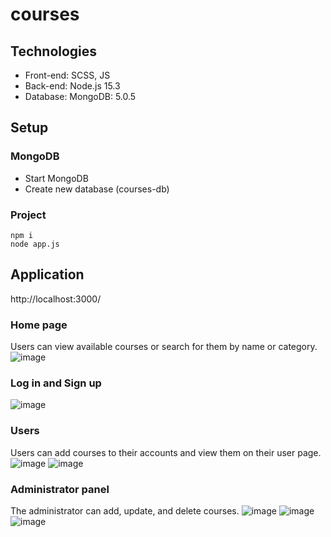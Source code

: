 # courses
## Technologies
* Front-end: SCSS, JS
* Back-end: Node.js 15.3
* Database: MongoDB: 5.0.5

## Setup
### MongoDB
* Start MongoDB
* Create new database (courses-db)
### Project
```
npm i
node app.js
```
## Application
http://localhost:3000/
### Home page
Users can view available courses or search for them by name or category.
![image](https://github.com/obryja/courses/assets/98589939/7fd7b7f2-f90e-447d-9fc4-28598d7dba7c)
### Log in and Sign up
![image](https://github.com/obryja/courses/assets/98589939/a6e02467-00b0-4ead-ae67-bee26529ba2d)
### Users
Users can add courses to their accounts and view them on their user page.
![image](https://github.com/obryja/courses/assets/98589939/7439f94a-a464-4c38-a4d2-c161ae9fb184)
![image](https://github.com/obryja/courses/assets/98589939/bedb668f-24bf-4e02-8ba1-190420f84e26)
### Administrator panel
The administrator can add, update, and delete courses.
![image](https://github.com/obryja/courses/assets/98589939/c031b3f0-cac3-4a96-9383-8c14db8d28da)
![image](https://github.com/obryja/courses/assets/98589939/4ea1de88-1e07-4773-8970-0eb27284a601)
![image](https://github.com/obryja/courses/assets/98589939/1369d616-7673-475e-a1cd-f0f960c6a9d0)
